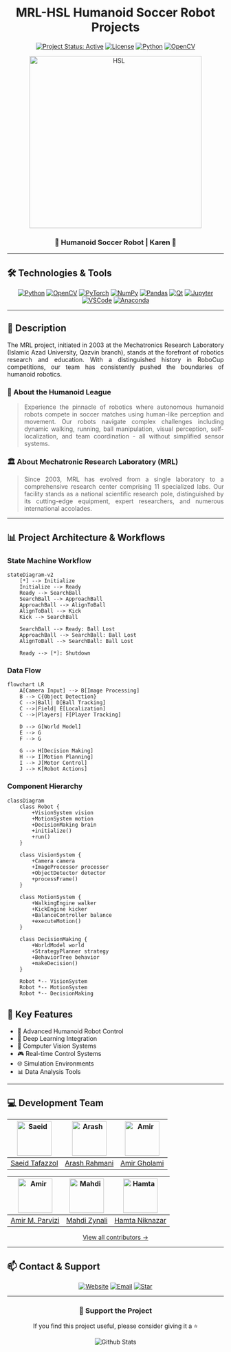 <div align="center">
  
  # MRL-HSL Humanoid Soccer Robot Projects
  
  [![Project Status: Active](https://img.shields.io/badge/Project%20Status-Active-green.svg)](https://github.com/mrl-hsl)
  [![License](https://img.shields.io/badge/License-MIT-blue.svg)](LICENSE)
  [![Python](https://img.shields.io/badge/Python-3.7%2B-blue)](https://www.python.org/)
  [![OpenCV](https://img.shields.io/badge/OpenCV-4.5%2B-red)](https://opencv.org/)
  
  <a href="https://github.com/mrl-hsl">
    <img src="https://github.com/Awrsha/MRL-HSL-Humanoid-Robot-Projects/assets/89135083/0dc6d650-0b2e-461c-a312-bb9a237e4378" alt="HSL" width="400">
  </a>

  ### 🤖 Humanoid Soccer Robot | Karen 🤖
</div>

---

## 🛠️ Technologies & Tools

<div align="center">

[![Python](https://img.shields.io/badge/Python-FFD43B?style=for-the-badge&logo=python&logoColor=blue)](https://www.python.org/)
[![OpenCV](https://img.shields.io/badge/OpenCV-27338e?style=for-the-badge&logo=OpenCV&logoColor=white)](https://opencv.org/)
[![PyTorch](https://img.shields.io/badge/PyTorch-EE4C2C?style=for-the-badge&logo=pytorch&logoColor=white)](https://pytorch.org/)
[![NumPy](https://img.shields.io/badge/Numpy-777BB4?style=for-the-badge&logo=numpy&logoColor=white)](https://numpy.org/)
[![Pandas](https://img.shields.io/badge/Pandas-2C2D72?style=for-the-badge&logo=pandas&logoColor=white)](https://pandas.pydata.org/)
[![Qt](https://img.shields.io/badge/Qt-41CD52?style=for-the-badge&logo=qt&logoColor=white)](https://www.qt.io/)
[![Jupyter](https://img.shields.io/badge/Jupyter-F37626.svg?&style=for-the-badge&logo=Jupyter&logoColor=white)](https://jupyter.org/)
[![VSCode](https://img.shields.io/badge/VSCode-0078D4?style=for-the-badge&logo=visual%20studio%20code&logoColor=white)](https://code.visualstudio.com/)
[![Anaconda](https://img.shields.io/badge/Anaconda-44A833?style=for-the-badge&logo=anaconda&logoColor=white)](https://www.anaconda.com/)

</div>

---

## 📖 Description

<div align="justify">

The MRL project, initiated in 2003 at the Mechatronics Research Laboratory (Islamic Azad University, Qazvin branch), stands at the forefront of robotics research and education. With a distinguished history in RoboCup competitions, our team has consistently pushed the boundaries of humanoid robotics.

### 🤖 About the Humanoid League

> Experience the pinnacle of robotics where autonomous humanoid robots compete in soccer matches using human-like perception and movement. Our robots navigate complex challenges including dynamic walking, running, ball manipulation, visual perception, self-localization, and team coordination - all without simplified sensor systems.

### 🏛️ About Mechatronic Research Laboratory (MRL)

> Since 2003, MRL has evolved from a single laboratory to a comprehensive research center comprising 11 specialized labs. Our facility stands as a national scientific research pole, distinguished by its cutting-edge equipment, expert researchers, and numerous international accolades.

</div>

---

## 📊 Project Architecture & Workflows

### State Machine Workflow
```mermaid
stateDiagram-v2
    [*] --> Initialize
    Initialize --> Ready
    Ready --> SearchBall
    SearchBall --> ApproachBall
    ApproachBall --> AlignToBall
    AlignToBall --> Kick
    Kick --> SearchBall
    
    SearchBall --> Ready: Ball Lost
    ApproachBall --> SearchBall: Ball Lost
    AlignToBall --> SearchBall: Ball Lost
    
    Ready --> [*]: Shutdown
```

### Data Flow
```mermaid
flowchart LR
    A[Camera Input] --> B[Image Processing]
    B --> C{Object Detection}
    C -->|Ball| D[Ball Tracking]
    C -->|Field| E[Localization]
    C -->|Players| F[Player Tracking]
    
    D --> G[World Model]
    E --> G
    F --> G
    
    G --> H[Decision Making]
    H --> I[Motion Planning]
    I --> J[Motor Control]
    J --> K[Robot Actions]
```

### Component Hierarchy
```mermaid
classDiagram
    class Robot {
        +VisionSystem vision
        +MotionSystem motion
        +DecisionMaking brain
        +initialize()
        +run()
    }
    
    class VisionSystem {
        +Camera camera
        +ImageProcessor processor
        +ObjectDetector detector
        +processFrame()
    }
    
    class MotionSystem {
        +WalkingEngine walker
        +KickEngine kicker
        +BalanceController balance
        +executeMotion()
    }
    
    class DecisionMaking {
        +WorldModel world
        +StrategyPlanner strategy
        +BehaviorTree behavior
        +makeDecision()
    }
    
    Robot *-- VisionSystem
    Robot *-- MotionSystem
    Robot *-- DecisionMaking
```

## 🌟 Key Features

- 🤖 Advanced Humanoid Robot Control
- 🧠 Deep Learning Integration
- 👀 Computer Vision Systems
- 🎮 Real-time Control Systems
- 🌐 Simulation Environments
- 📊 Data Analysis Tools

---

## 💻 Development Team

<div align="center">

| <img src="https://avatars.githubusercontent.com/u/20186211?v=4" width="80" alt="Saeid"/> | <img src="https://avatars.githubusercontent.com/u/46896724?v=4" width="80" alt="Arash"/> | <img src="https://avatars.githubusercontent.com/u/48767380?v=4" width="80" alt="Amir"/> |
|:---:|:---:|:---:|
| [Saeid Tafazzol](https://github.com/saeidtafazzol) | [Arash Rahmani](https://github.com/arashrahmani) | [Amir Gholami](https://github.com/AmiirGholamii) |

| <img src="https://avatars.githubusercontent.com/u/89135083?v=4" width="80" alt="Amir"/> | <img src="https://avatars.githubusercontent.com/u/104717705?v=4" width="80" alt="Mahdi"/> | <img src="https://avatars.githubusercontent.com/u/73719921?v=4" width="80" alt="Hamta"/> |
|:---:|:---:|:---:|
| [Amir M. Parvizi](https://github.com/Awrsha) | [Mahdi Zynali](https://github.com/mahdizynali) | [Hamta Niknazar](https://github.com/hamta-niknazar) |

[View all contributors →](./CONTRIBUTORS.md)

</div>

---

## 📫 Contact & Support

<div align="center">

[![Website](https://img.shields.io/badge/Website-Visit%20Us-blue?style=for-the-badge)](https://sites.google.com/view/mrl-hsl)
[![Email](https://img.shields.io/badge/Email-Contact%20Us-red?style=for-the-badge)](mailto:contact@mrl-hsl.com)
[![Star](https://img.shields.io/github/stars/mrl-hsl/karen?style=for-the-badge)](https://github.com/Awrsha/MRL-HSL-Humanoid-Robot)

</div>

---

<div align="center">
  
### 💙 Support the Project
If you find this project useful, please consider giving it a ⭐️

<img src="https://raw.githubusercontent.com/mayhemantt/mayhemantt/Update/svg/Bottom.svg" alt="Github Stats" />

</div>
